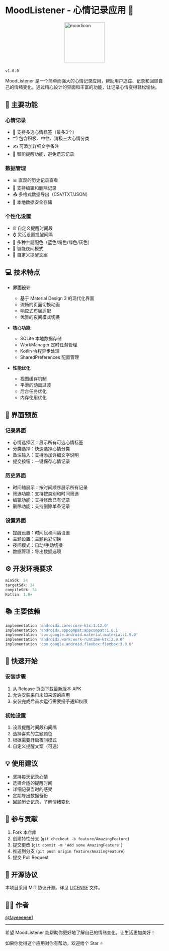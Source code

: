 # MoodListener - 心情记录应用 📱
<img src="https://github.com/user-attachments/assets/84012e67-26c2-4cb3-9f37-c7d56f778703" width="128" height="128" alt="moodicon" style="display: block; margin: 20px auto;">

`v1.0.0`

MoodListener 是一个简单而强大的心情记录应用，帮助用户追踪、记录和回顾自己的情绪变化。通过精心设计的界面和丰富的功能，让记录心情变得轻松愉快。

## 🌟 主要功能

### 心情记录
- 📝 支持多选心情标签（最多3个）
- 🗂 包含积极、中性、消极三大心情分类
- ✍️ 可添加详细文字备注
- 🔔 智能提醒功能，避免遗忘记录

### 数据管理
- 📊 直观的历史记录查看
- 📱 支持编辑和删除记录
- 📤 多格式数据导出（CSV/TXT/JSON）
- 💾 本地数据安全存储

### 个性化设置
- ⏰ 自定义提醒时间段
- ⌚ 灵活设置提醒间隔
- 🎨 多种主题配色（蓝色/粉色/绿色/灰色）
- 🌙 智能夜间模式
- 📝 自定义提醒文案

## 💻 技术特点

- **界面设计**
  - 基于 Material Design 3 的现代化界面
  - 流畅的页面切换动画
  - 响应式布局适配
  - 优雅的夜间模式切换

- **核心功能**
  - SQLite 本地数据存储
  - WorkManager 定时任务管理
  - Kotlin 协程异步处理
  - SharedPreferences 配置管理

- **性能优化**
  - 视图缓存机制
  - 平滑的动画过渡
  - 后台任务优化
  - 内存使用优化

## 📱 界面预览

### 记录界面
- 心情选择区：展示所有可选心情标签
- 分类选择：快速选择心情分类
- 备注输入：支持添加详细文字说明
- 提交按钮：一键保存心情记录

### 历史界面
- 时间轴展示：按时间顺序展示所有记录
- 筛选功能：支持按类别和时间筛选
- 编辑功能：支持修改已有记录
- 删除功能：支持删除单条记录

### 设置界面
- 提醒设置：时间段和间隔设置
- 主题设置：主题色彩切换
- 夜间模式：自动/手动切换
- 数据管理：导出数据选项

## ⚙️ 开发环境要求

```gradle
minSdk: 24
targetSdk: 34
compileSdk: 34
Kotlin: 1.8+
```

## 📚 主要依赖

```gradle
implementation 'androidx.core:core-ktx:1.12.0'
implementation 'androidx.appcompat:appcompat:1.6.1'
implementation 'com.google.android.material:material:1.9.0'
implementation 'androidx.work:work-runtime-ktx:2.9.0'
implementation 'com.google.android.flexbox:flexbox:3.0.0'
```

## 🚀 快速开始

### 安装步骤
1. 从 Release 页面下载最新版本 APK
2. 允许安装来自未知来源的应用
3. 安装完成后首次运行需要授予通知权限

### 初始设置
1. 设置提醒时间段和间隔
2. 选择喜欢的主题颜色
3. 根据需要开启夜间模式
4. 自定义提醒文案（可选）

## 💡 使用建议

- 坚持每天记录心情
- 选择合适的提醒时间
- 详细记录当时的感受
- 定期导出数据备份
- 回顾历史记录，了解情绪变化

## 🤝 参与贡献

1. Fork 本仓库
2. 创建特性分支 (`git checkout -b feature/AmazingFeature`)
3. 提交更改 (`git commit -m 'Add some AmazingFeature'`)
4. 推送到分支 (`git push origin feature/AmazingFeature`)
5. 提交 Pull Request

## 📄 开源协议

本项目采用 MIT 协议开源。详见 [LICENSE](LICENSE) 文件。

## 👨‍💻 作者

[@fayeeeeee1](https://github.com/fayeeeeee1)

---

希望 MoodListener 能帮助你更好地了解自己的情绪变化，让生活更加美好！

如果你觉得这个应用对你有帮助，欢迎给个 Star ⭐️
